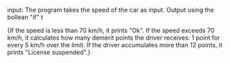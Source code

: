 input: The program takes the speed of the car as input.
Output using the bollean "if" t

  {If the speed is less than 70 km/h, it prints "Ok".
    If the speed exceeds 70 km/h, it calculates how many demerit points the driver receives:
        1 point for every 5 km/h over the limit.
    If the driver accumulates more than 12 points, it prints "License suspended".}
    

